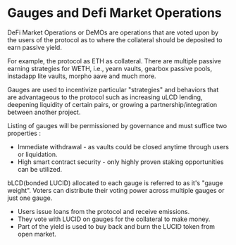 # Gauges and Defi Market Operations 

DeFi Market Operations or DeMOs are operations that are voted upon by the users of the protocol as to where the collateral should be deposited to earn passive yield.

For example, the protocol as ETH as collateral. There are multiple passive earning strategies for WETH, i.e., yearn vaults, gearbox passive pools, instadapp lite vaults, morpho aave and much more.

Gauges are used to incentivize particular "strategies" and behaviors that are advantageous to the protocol such as increasing uLCD lending, deepening liquidity of certain pairs, or growing a partnership/integration between another project. 

Listing of gauges will be permissioned by governance and must suffice two properties :
- Immediate withdrawal - as vaults could be closed anytime through users or liquidation.
- High smart contract security - only highly proven staking opportunities can be utilized. 

bLCD(bonded LUCID) allocated to each gauge is referred to as it's "gauge weight". Voters can distribute their voting power across multiple gauges or just one gauge.

- Users issue loans from the protocol and receive emissions.
- They vote with LUCID on gauges for the collateral to make money.
- Part of the yield is used to buy back and burn the LUCID token from open market.
